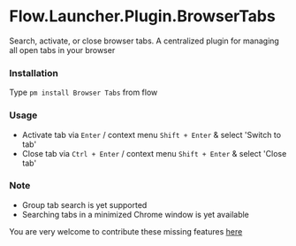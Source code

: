 # Flow.Launcher.Plugin.BrowserTabs
Search, activate, or close browser tabs. A centralized plugin for managing all open tabs in your browser

### Installation
Type `pm install Browser Tabs` from flow

### Usage
- Activate tab via `Enter` / context menu `Shift + Enter` & select 'Switch to tab'
- Close tab via `Ctrl + Enter` / context menu `Shift + Enter` & select 'Close tab'

### Note
- Group tab search is yet supported
- Searching tabs in a minimized Chrome window is yet available

You are very welcome to contribute these missing features [here](https://github.com/jjw24/BrowserTabs)
